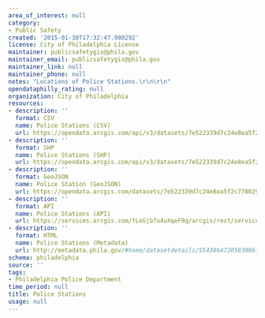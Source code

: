 ```yaml
---
area_of_interest: null
category:
- Public Safety
created: '2015-01-30T17:32:47.980292'
license: City of Philadelphia License
maintainer: publicsafetygis@phila.gov
maintainer_email: publicsafetygis@phila.gov
maintainer_link: null
maintainer_phone: null
notes: "Locations of Police Stations.\r\n\r\n"
opendataphilly_rating: null
organization: City of Philadelphia
resources:
- description: ''
  format: CSV
  name: Police Stations (CSV)
  url: https://opendata.arcgis.com/api/v3/datasets/7e522339d7c24e8ea5f2c7780291c315_0/downloads/data?format=csv&spatialRefId=4326
- description: ''
  format: SHP
  name: Police Stations (SHP)
  url: https://opendata.arcgis.com/api/v3/datasets/7e522339d7c24e8ea5f2c7780291c315_0/downloads/data?format=shp&spatialRefId=4326
- description: ''
  format: GeoJSON
  name: Police Station (GeoJSON)
  url: https://opendata.arcgis.com/datasets/7e522339d7c24e8ea5f2c7780291c315_0.geojson
- description: ''
  format: API
  name: Police Stations (API)
  url: https://services.arcgis.com/fLeGjb7u4uXqeF9q/arcgis/rest/services/Police_Stations/FeatureServer/0/query?outFields=*&where=1%3D1
- description: ''
  format: HTML
  name: Police Stations (Metadata)
  url: http://metadata.phila.gov/#home/datasetdetails/5543864720583086178c4e7f/representationdetails/55438a849b989a05172d0cff/
schema: philadelphia
source: ''
tags:
- Philadelphia Police Department
time_period: null
title: Police Stations
usage: null
---
```

